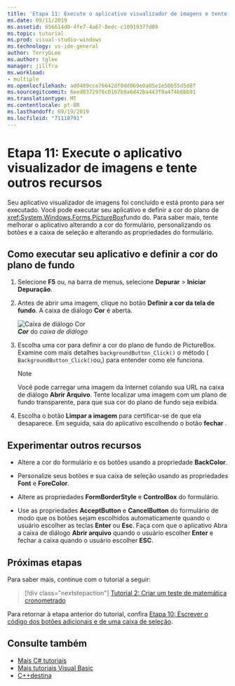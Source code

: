 ```yaml
---
title: 'Etapa 11: Execute o aplicativo visualizador de imagens e tente outros recursos'
ms.date: 09/11/2019
ms.assetid: 656614d0-4fe7-4a67-8edc-c10919377d09
ms.topic: tutorial
ms.prod: visual-studio-windows
ms.technology: vs-ide-general
author: TerryGLee
ms.author: tglee
manager: jillfra
ms.workload:
- multiple
ms.openlocfilehash: ad0489cce76642df0dd069e0a05e1e50b55d5d8f
ms.sourcegitcommit: 6eed0372976c0167b9a6d42ba443f9a474b8bb91
ms.translationtype: MT
ms.contentlocale: pt-BR
ms.lasthandoff: 09/19/2019
ms.locfileid: "71118791"
---
```

# <a name="step-11-run-your-picture-viewer-app-and-try-other-features"></a>Etapa 11: Execute o aplicativo visualizador de imagens e tente outros recursos

Seu aplicativo visualizador de imagens foi concluído e está pronto para ser executado. Você pode executar seu aplicativo e definir a cor do plano de <xref:System.Windows.Forms.PictureBox>fundo do. Para saber mais, tente melhorar o aplicativo alterando a cor do formulário, personalizando os botões e a caixa de seleção e alterando as propriedades do formulário.

## <a name="how-to-run-your-app-and-set-the-background-color"></a>Como executar seu aplicativo e definir a cor do plano de fundo

1. Selecione **F5** ou, na barra de menus, selecione **Depurar** > **Iniciar Depuração**.

1. Antes de abrir uma imagem, clique no botão **Definir a cor da tela de fundo**. A caixa de diálogo **Cor** é aberta.

     ![Caixa de diálogo Cor](../ide/media/express_colordialog.png)<br/>
***Cor*** do *caixa de diálogo*

1. Escolha uma cor para definir a cor do plano de fundo de PictureBox. Examine com mais detalhes `backgroundButton_Click()` o método ( `BackgroundButton_Click()`ou,) para entender como ele funciona.

    > [!NOTE]
    > Você pode carregar uma imagem da Internet colando sua URL na caixa de diálogo **Abrir Arquivo**. Tente localizar uma imagem com um plano de fundo transparente, para que sua cor do plano de fundo seja exibida.

1. Escolha o botão **Limpar a imagem** para certificar-se de que ela desaparece. Em seguida, saia do aplicativo escolhendo o botão **fechar** .

## <a name="try-other-features"></a>Experimentar outros recursos

* Altere a cor do formulário e os botões usando a propriedade **BackColor**.

* Personalize seus botões e sua caixa de seleção usando as propriedades **Font** e **ForeColor**.

* Altere as propriedades **FormBorderStyle** e **ControlBox** do formulário.

* Use as propriedades **AcceptButton** e **CancelButton** do formulário de modo que os botões sejam escolhidos automaticamente quando o usuário escolher as teclas **Enter** ou **Esc**. Faça com que o aplicativo Abra a caixa de diálogo **Abrir arquivo** quando o usuário escolher **Enter** e fechar a caixa quando o usuário escolher **ESC**.

## <a name="next-steps"></a>Próximas etapas

Para saber mais, continue com o tutorial a seguir:

> [!div class="nextstepaction"]
> [Tutorial 2: Criar um teste de matemática cronometrado](../ide/tutorial-2-create-a-timed-math-quiz.md)

Para retornar à etapa anterior do tutorial, confira [Etapa 10: Escrever o código dos botões adicionais e de uma caixa de seleção](../ide/step-10-write-code-for-additional-buttons-and-a-check-box.md).

## <a name="see-also"></a>Consulte também

* [Mais C# tutoriais](/visualstudio/get-started/csharp/)
* [Mais tutoriais Visual Basic](/visualstudio/get-started/visual-basic/)
* [C++destina](/cpp/get-started/tutorial-console-cpp)
